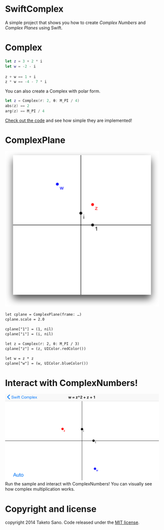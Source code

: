 SwiftComplex
============
A simple project that shows you how to create *Complex Numbers* and *Complex Planes* using Swift.

# Complex

```swift
let z = 3 + 2 * i
let w = -2 - i

z + w == 1 + i
z * w == -4 - 7 * i
```

You can also create a Complex with polar form.

```swift
let z = Complex(r: 2, θ: M_PI / 4)
abs(z) == 2
arg(z) == M_PI / 4
```

[Check out the code](./SwiftComplex/Complex.swift) and see how simple they are implemented!

# ComplexPlane

![complex-plane](./doc/complex-plane.png)

```
let cplane = ComplexPlane(frame: …)
cplane.scale = 2.0

cplane["1"] = (1, nil)
cplane["i"] = (i, nil)

let z = Complex(r: 2, θ: M_PI / 3)
cplane["z"] = (z, UIColor.redColor())

let w = z * z
cplane["w"] = (w, UIColor.blueColor())
```

# Interact with ComplexNumbers!

![screenshot](./doc/screenshot.png)
Run the sample and interact with ComplexNumbers! You can visually see how complex multiplication works.

# Copyright and license

copyright 2014 Taketo Sano. Code released under the [MIT license](LICENSE.md).
